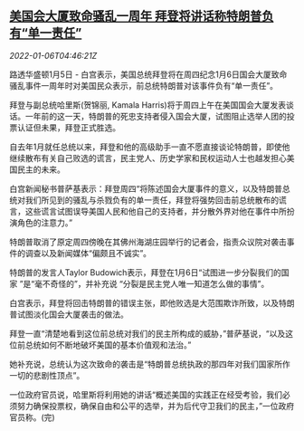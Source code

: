 <!--1641445262000-->
[美国会大厦致命骚乱一周年 拜登将讲话称特朗普负有“单一责任”](https://cn.reuters.com/article/us-capitol-riot-biden-speech-0106-idCNKBS2JG09L)
------

<div><i>2022-01-06T04:46:21Z</i></div><p>路透华盛顿1月5日 - 白宫表示，美国总统拜登将在周四纪念1月6日国会大厦致命骚乱事件一周年时对美国民众表示，前总统特朗普对该事件负有“单一责任”。</p><p>拜登与副总统哈里斯(贺锦丽, Kamala Harris)将于周四上午在美国国会大厦发表谈话。一年前的这一天，特朗普的死忠支持者侵入国会大厦，试图阻止选举人团的投票认证但未果，拜登正式胜选。</p><p>自去年1月就任总统以来，拜登和他的高级助手一直不愿直接谈论特朗普，即使他继续散布有关自己败选的谎言，民主党人、历史学家和民权运动人士也越发担心美国民主的未来。</p><p>白宫新闻秘书普萨基表示：拜登周四“将陈述国会大厦事件的意义，以及特朗普总统对我们所见到的骚乱与杀戮负有的单一责任，拜登将强势回击前总统散布的谎言，这些谎言试图误导美国人民和他自己的支持者，并分散外界对他在事件中所扮演角色的注意力。”</p><p>特朗普取消了原定周四傍晚在其佛州海湖庄园举行的记者会，指责众议院对袭击事件的调查以及新闻媒体“偏颇且不诚实”。</p><p>特朗普的发言人Taylor Budowich表示，拜登在1月6日“试图进一步分裂我们的国家 ”是“毫不奇怪的”，并补充说 “分裂是民主党人唯一知道怎么做的事情”。</p><p>白宫表示，拜登将回击特朗普的错误主张，即他败选是大范围欺诈所致，以及特朗普试图淡化国会大厦袭击的做法。</p><p>拜登一直“清楚地看到这位前总统对我们的民主所构成的威胁，”普萨基说，“以及这位前总统如何不断地破坏美国的基本价值观和法治。”</p><p>她补充说，总统认为这次致命的袭击是“特朗普总统执政的那四年对我们国家所作一切的悲剧性顶点”。</p><p>一位政府官员说，哈里斯将利用她的讲话“概述美国的实践正在经受考验，我们必须努力确保投票权，确保自由和公平的选举，并为后代守卫我们的民主，”一位政府官员称。(完)</p>

